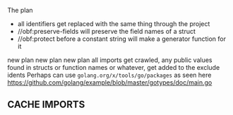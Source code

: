 The plan
- all identifiers get replaced with the same thing through the project
- //obf:preserve-fields will preserve the field names of a struct
- //obf:protect before a constant string will make  a generator function for it 

new plan new plan new plan
all imports get crawled, any public values found in structs or function names or whatever, get added to the exclude idents
Perhaps can use `golang.org/x/tools/go/packages`
as seen here https://github.com/golang/example/blob/master/gotypes/doc/main.go

## CACHE IMPORTS